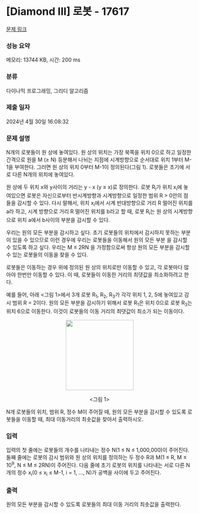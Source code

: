 # [Diamond III] 로봇 - 17617 

[문제 링크](https://www.acmicpc.net/problem/17617) 

### 성능 요약

메모리: 13744 KB, 시간: 200 ms

### 분류

다이나믹 프로그래밍, 그리디 알고리즘

### 제출 일자

2024년 4월 30일 16:08:32

### 문제 설명

<p>N개의 로봇들이 원 상에 놓여있다. 원 상의 위치는 가장 북쪽을 위치 0으로 하고 일정한 간격으로 원을 M (≥ N) 등분해서 나뉘는 지점에 시계방향으로 순서대로 위치 1부터 M-1을 부여한다. 그러면 원 상의 위치 0부터 M-1이 정의된다(그림 1). 로봇들은 초기에 서로 다른 N개의 위치에 놓여있다.</p>

<p>원 상에 두 위치 x와 y사이의 거리는 y - x (y ≥ x)로 정의한다. 로봇 R<sub>i</sub>가 위치 x<sub>i</sub>에 놓여있으면 로봇은 자신으로부터 반시계방향과 시계방향으로 일정한 범위 R > 0안의 점들을 감시할 수 있다. 다시 말해서, 위치 x<sub>i</sub>에서 시계 반대방향으로 거리 R 떨어진 위치를 a라 하고, 시계 방향으로 거리 R 떨어진 위치를 b라고 할 때, 로봇 R<sub>i</sub>는 원 상의 시계방향으로 위치 a에서 b사이의 부분을 감시할 수 있다.</p>

<p>우리는 원의 모든 부분을 감시하고 싶다. 초기 로봇들의 위치에서 감시하지 못하는 부분이 있을 수 있으므로 이런 경우에 우리는 로봇들을 이동해서 원의 모든 부분 을 감시할 수 있도록 하고 싶다. 우리는 M ≤ 2RN 을 가정함으로써 항상 원의 모든 부분을 감시할 수 있는 로봇들의 이동을 찾을 수 있다.</p>

<p>로봇들은 이동하는 경우 위에 정의된 원 상의 위치로만 이동할 수 있고, 각 로봇마다 많아야 한번만 이동할 수 있다. 이 때, 로봇들이 이동한 거리의 최댓값을 최소화하려고 한다.</p>

<p>예를 들어, 아래 <그림 1>에서 3개 로봇 R<sub>1</sub>, R<sub>2</sub>, R<sub>3</sub>가 각각 위치 1, 2, 5에 놓여있고 감시 범위 R = 2이다. 원의 모든 부분을 감시하기 위해서 로봇 R<sub>1</sub>은 위치 0으로 로봇 R<sub>3</sub>는 위치 6으로 이동한다. 이것이 로봇들의 이동 거리의 최댓값이 최소가 되는 이동이다.</p>

<p style="text-align: center;"><img alt="" src="https://upload.acmicpc.net/f9e14bfb-c88d-4db0-b7f4-dda5cf5cf26d/-/crop/365x380/43,15/-/preview/" style="width: 183px; height: 190px;"></p>

<p style="text-align: center;"><그림 1></p>

<p>N개 로봇들의 위치, 범위 R, 정수 M이 주어질 때, 원의 모든 부분을 감시할 수 있도록 로봇들을 이동할 때, 최대 이동거리의 최솟값을 찾아서 출력하시오.</p>

### 입력 

 <p>입력의 첫 줄에는 로봇들의 개수를 나타내는 정수 N(1 ≤ N ≤ 1,000,000)이 주어진다. 둘째 줄에는 로봇의 감시 범위와 원 상의 위치를 정의하는 두 정수 R과 M(1 ≤ R, M ≤ 10<sup>9</sup>, N ≤ M ≤ 2RN)이 주어진다. 다음 줄에 초기 로봇의 위치를 나타내는 서로 다른 N개의 정수 x<sub>i</sub>(0 ≤ x<sub>i</sub> ≤ M-1, i = 1, ..., N)가 공백을 사이에 두고 주어진다.</p>

### 출력 

 <p>원의 모든 부분을 감시할 수 있도록 로봇들의 최대 이동 거리의 최솟값을 출력한다.</p>

